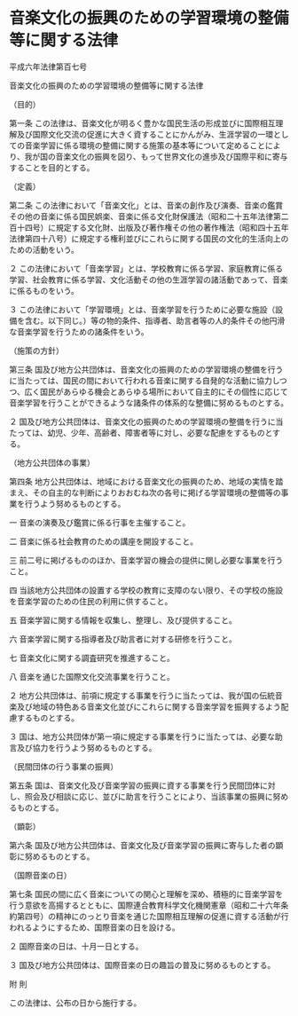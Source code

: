 # 音楽文化の振興のための学習環境の整備等に関する法律

平成六年法律第百七号

音楽文化の振興のための学習環境の整備等に関する法律

（目的）

第一条 この法律は、音楽文化が明るく豊かな国民生活の形成並びに国際相互理解及び国際文化交流の促進に大きく資することにかんがみ、生涯学習の一環としての音楽学習に係る環境の整備に関する施策の基本等について定めることにより、我が国の音楽文化の振興を図り、もって世界文化の進歩及び国際平和に寄与することを目的とする。

（定義）

第二条 この法律において「音楽文化」とは、音楽の創作及び演奏、音楽の鑑賞その他の音楽に係る国民娯楽、音楽に係る文化財保護法（昭和二十五年法律第二百十四号）に規定する文化財、出版及び著作権その他の著作権法（昭和四十五年法律第四十八号）に規定する権利並びにこれらに関する国民の文化的生活向上のための活動をいう。

２ この法律において「音楽学習」とは、学校教育に係る学習、家庭教育に係る学習、社会教育に係る学習、文化活動その他の生涯学習の諸活動であって、音楽に係るものをいう。

３ この法律において「学習環境」とは、音楽学習を行うために必要な施設（設備を含む。以下同じ。）等の物的条件、指導者、助言者等の人的条件その他円滑な音楽学習を行うための諸条件をいう。

（施策の方針）

第三条 国及び地方公共団体は、音楽文化の振興のための学習環境の整備を行うに当たっては、国民の間において行われる音楽に関する自発的な活動に協力しつつ、広く国民があらゆる機会とあらゆる場所において自主的にその個性に応じて音楽学習を行うことができるような諸条件の体系的な整備に努めるものとする。

２ 国及び地方公共団体は、音楽文化の振興のための学習環境の整備を行うに当たっては、幼児、少年、高齢者、障害者等に対し、必要な配慮をするものとする。

（地方公共団体の事業）

第四条 地方公共団体は、地域における音楽文化の振興のため、地域の実情を踏まえ、その自主的な判断によりおおむね次の各号に掲げる学習環境の整備等の事業を行うよう努めるものとする。

一 音楽の演奏及び鑑賞に係る行事を主催すること。

二 音楽に係る社会教育のための講座を開設すること。

三 前二号に掲げるもののほか、音楽学習の機会の提供に関し必要な事業を行うこと。

四 当該地方公共団体の設置する学校の教育に支障のない限り、その学校の施設を音楽学習のための住民の利用に供すること。

五 音楽学習に関する情報を収集し、整理し、及び提供すること。

六 音楽学習に関する指導者及び助言者に対する研修を行うこと。

七 音楽文化に関する調査研究を推進すること。

八 音楽を通じた国際文化交流事業を行うこと。

２ 地方公共団体は、前項に規定する事業を行うに当たっては、我が国の伝統音楽及び地域の特色ある音楽文化並びにこれらに関する音楽学習を振興するよう配慮するものとする。

３ 国は、地方公共団体が第一項に規定する事業を行うに当たっては、必要な助言及び協力を行うよう努めるものとする。

（民間団体の行う事業の振興）

第五条 国は、音楽文化及び音楽学習の振興に資する事業を行う民間団体に対し、照会及び相談に応じ、並びに助言を行うことにより、当該事業の振興に努めるものとする。

（顕彰）

第六条 国及び地方公共団体は、音楽文化及び音楽学習の振興に寄与した者の顕彰に努めるものとする。

（国際音楽の日）

第七条 国民の間に広く音楽についての関心と理解を深め、積極的に音楽学習を行う意欲を高揚するとともに、国際連合教育科学文化機関憲章（昭和二十六年条約第四号）の精神にのっとり音楽を通じた国際相互理解の促進に資する活動が行われるようにするため、国際音楽の日を設ける。

２ 国際音楽の日は、十月一日とする。

３ 国及び地方公共団体は、国際音楽の日の趣旨の普及に努めるものとする。

附 則

この法律は、公布の日から施行する。
